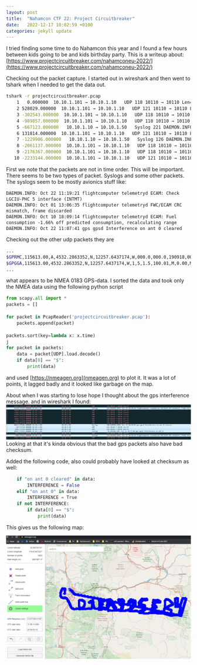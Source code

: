 ```yaml
---
layout: post
title:  "Nahamcon CTF 22: Project Circuitbreaker"
date:   2022-12-17 10:02:59 +0100
categories: jekyll update
---
```

I tried finding some time to do Nahamcon this year and I found a few hours between kids going to be and kids birthday party. 
This is a writeup about:
[https://www.projectcircuitbreaker.com/nahamconeu-2022/](https://www.projectcircuitbreaker.com/nahamconeu-2022/)

Checking out the packet capture. I started out in wireshark and then went to tshark when I needed to get the data out.

```sh
tshark -r projectcircuitbreaker.pcap
    1   0.000000  10.10.1.101 → 10.10.1.10   UDP 118 10110 → 10110 Len=76
    2 528029.000000  10.10.1.101 → 10.10.1.10   UDP 121 10110 → 10110 Len=79
    3 -302543.000000  10.10.1.101 → 10.10.1.10   UDP 118 10110 → 10110 Len=76
    4 -989857.000000  10.10.1.101 → 10.10.1.10   UDP 118 10110 → 10110 Len=76
    5 -667123.000000   10.10.1.10 → 10.10.1.50   Syslog 221 DAEMON.INFO: Oct 08 01:26:18 flightcomputer telemetryd ㅏйc派Mㅐㅅaзi5*ㅎCx9ㅕи갉ㅐ11фиㅍ оЯㅇх01т쭈飞очᆷㅔㅅA0ㅅ咖йㅌㅅㅊE@x:ㅋ41ㅂㅃㅕㅌㅎийн가
    6 131814.000000  10.10.1.101 → 10.10.1.10   UDP 121 10110 → 10110 Len=79
    7 -1229906.000000   10.10.1.10 → 10.10.1.50   Syslog 126 DAEMON.INFO: Oct 01 13:06:35 flightcomputer telemetryd FWC/ECAM CRC mismatch, frame discarded
    8 -2061137.000000  10.10.1.101 → 10.10.1.10   UDP 118 10110 → 10110 Len=76
    9 -2176367.000000  10.10.1.101 → 10.10.1.10   UDP 118 10110 → 10110 Len=76
   10 -2233144.000000  10.10.1.101 → 10.10.1.10   UDP 121 10110 → 10110 Len=79
```

First we note that the packets are not in time order. This will be important.
There seems to be two types of packet. Syslogs and some other packets.
The syslogs seem to be mostly avionics stuff like:
```
DAEMON.INFO: Oct 22 11:19:21 flightcomputer telemetryd ECAM: Check LGCIU-PHC 5 interface (INTMT)
DAEMON.INFO: Oct 01 13:06:35 flightcomputer telemetryd FWC/ECAM CRC mismatch, frame discarded
DAEMON.INFO: Oct 10 18:09:14 flightcomputer telemetryd ECAM: Fuel consumption -1.66% off predicted consumption, recalculating range
DAEMON.INFO: Oct 22 11:07:41 gps gpsd Interference on ant 0 cleared

```
Checking out the other udp packets they are 

```sh
...
$GPRMC,115613.00,A,4532.2863352,N,12257.6437174,W,000.0,000.0,190918,000.0,W*5D
$GPGGA,115613.00,4532.2863352,N,12257.6437174,W,1,5,1.5,100.01,M,0.00,M,,*72
...
```

what appears to be NMEA 0183 GPS-data.
I sorted the data and took only the NMEA data using the following python script
```python
from scapy.all import *
packets = []

for packet in PcapReader('projectcircuitbreaker.pcap'):
    packets.append(packet)

packets.sort(key=lambda x: x.time)
j
for packet in packets:
    data = packet[UDP].load.decode()
    if data[0] == "$":
        print(data)
```

and used [https://nmeagen.org](nmeagen.org) to plot it. It was a lot of points, it lagged badly and it looked like garbage on the map.

About when I was starting to lose hope I thought about the gps interference message. and in wireshark I found:
![](/assets/interference.png)
Looking at that it's kinda obvious that the bad gps packets also have bad checksum.

Added the following code, also could probably have looked at checksum as well:
```python
    if "on ant 0 cleared" in data:
        INTERFERENCE = False
    elif "on ant 0" in data:
        INTERFERENCE = True
    if not INTERFERENCE:
        if data[0] == "$":
            print(data)

```

This gives us the following map:

![](/assets/circuitbreaker.png)
